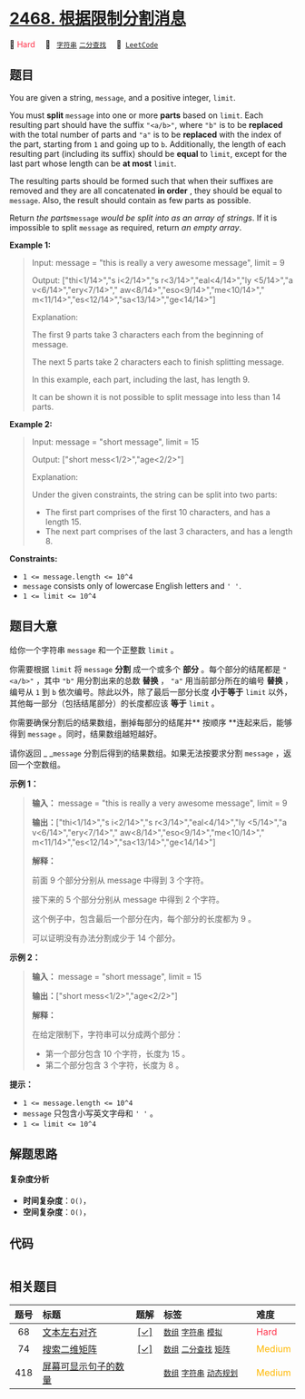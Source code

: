 # [2468. 根据限制分割消息](https://leetcode.com/problems/split-message-based-on-limit)

🔴 <font color=#ff334b>Hard</font>&emsp; 🔖&ensp; [`字符串`](/leetcode/outline/tag/string.md) [`二分查找`](/leetcode/outline/tag/binary-search.md)&emsp; 🔗&ensp;[`LeetCode`](https://leetcode.com/problems/split-message-based-on-limit)


## 题目

You are given a string, `message`, and a positive integer, `limit`.

You must **split** `message` into one or more **parts** based on `limit`. Each
resulting part should have the suffix `"<a/b>"`, where `"b"` is to be
**replaced** with the total number of parts and `"a"` is to be **replaced**
with the index of the part, starting from `1` and going up to `b`.
Additionally, the length of each resulting part (including its suffix) should
be **equal** to `limit`, except for the last part whose length can be **at
most** `limit`.

The resulting parts should be formed such that when their suffixes are removed
and they are all concatenated **in order** , they should be equal to
`message`. Also, the result should contain as few parts as possible.

Return _the parts_`message` _would be split into as an array of strings_. If
it is impossible to split `message` as required, return _an empty array_.



**Example 1:**

> Input: message = "this is really a very awesome message", limit = 9
> 
> Output: ["thi<1/14>","s i<2/14>","s r<3/14>","eal<4/14>","ly <5/14>","a v<6/14>","ery<7/14>"," aw<8/14>","eso<9/14>","me<10/14>"," m<11/14>","es<12/14>","sa<13/14>","ge<14/14>"]
> 
> Explanation:
> 
> The first 9 parts take 3 characters each from the beginning of message.
> 
> The next 5 parts take 2 characters each to finish splitting message. 
> 
> In this example, each part, including the last, has length 9. 
> 
> It can be shown it is not possible to split message into less than 14 parts.

**Example 2:**

> Input: message = "short message", limit = 15
> 
> Output: ["short mess<1/2>","age<2/2>"]
> 
> Explanation:
> 
> Under the given constraints, the string can be split into two parts: 
> - The first part comprises of the first 10 characters, and has a length 15.
> - The next part comprises of the last 3 characters, and has a length 8.

**Constraints:**

  * `1 <= message.length <= 10^4`
  * `message` consists only of lowercase English letters and `' '`.
  * `1 <= limit <= 10^4`


## 题目大意

给你一个字符串 `message` 和一个正整数 `limit` 。

你需要根据 `limit` 将 `message` **分割**  成一个或多个 **部分**  。每个部分的结尾都是 `"<a/b>"` ，其中
`"b"` 用分割出来的总数 **替换** ， `"a"` 用当前部分所在的编号 **替换**  ，编号从 `1` 到 `b`
依次编号。除此以外，除了最后一部分长度 **小于等于**  `limit` 以外，其他每一部分（包括结尾部分）的长度都应该 **等于**  `limit`
。

你需要确保分割后的结果数组，删掉每部分的结尾并**  按顺序 **连起来后，能够得到 `message` 。同时，结果数组越短越好。

请你返回 _ _`message`  分割后得到的结果数组。如果无法按要求分割 `message` ，返回一个空数组。



**示例 1：**

> 
> 
> 
> 
> 
> **输入：** message = "this is really a very awesome message", limit = 9
> 
> **输出：**["thi<1/14>","s i<2/14>","s r<3/14>","eal<4/14>","ly <5/14>","a v<6/14>","ery<7/14>"," aw<8/14>","eso<9/14>","me<10/14>"," m<11/14>","es<12/14>","sa<13/14>","ge<14/14>"]
> 
> **解释：**
> 
> 前面 9 个部分分别从 message 中得到 3 个字符。
> 
> 接下来的 5 个部分分别从 message 中得到 2 个字符。
> 
> 这个例子中，包含最后一个部分在内，每个部分的长度都为 9 。
> 
> 可以证明没有办法分割成少于 14 个部分。
> 
> 

**示例 2：**

> 
> 
> 
> 
> 
> **输入：** message = "short message", limit = 15
> 
> **输出：**["short mess<1/2>","age<2/2>"]
> 
> **解释：**
> 
> 在给定限制下，字符串可以分成两个部分：
> - 第一个部分包含 10 个字符，长度为 15 。
> - 第二个部分包含 3 个字符，长度为 8 。
> 
> 



**提示：**

  * `1 <= message.length <= 10^4`
  * `message` 只包含小写英文字母和 `' '` 。
  * `1 <= limit <= 10^4`


## 解题思路

#### 复杂度分析

- **时间复杂度**：`O()`，
- **空间复杂度**：`O()`，

## 代码

```javascript

```

## 相关题目

| 题号 | 标题 | 题解 | 标签 | 难度 |
| :------: | :------ | :------: | :------ | :------ |
| 68 | [文本左右对齐](https://leetcode.com/problems/text-justification) | [[✓]](https://2xiao.github.io/leetcode-js/leetcode/problem/0068) |  [`数组`](/leetcode/outline/tag/array.md) [`字符串`](/leetcode/outline/tag/string.md) [`模拟`](/leetcode/outline/tag/simulation.md) | <font color=#ff334b>Hard</font> |
| 74 | [搜索二维矩阵](https://leetcode.com/problems/search-a-2d-matrix) | [[✓]](https://2xiao.github.io/leetcode-js/leetcode/problem/0074) |  [`数组`](/leetcode/outline/tag/array.md) [`二分查找`](/leetcode/outline/tag/binary-search.md) [`矩阵`](/leetcode/outline/tag/matrix.md) | <font color=#ffb800>Medium</font> |
| 418 | [屏幕可显示句子的数量](https://leetcode.com/problems/sentence-screen-fitting) |  |  [`数组`](/leetcode/outline/tag/array.md) [`字符串`](/leetcode/outline/tag/string.md) [`动态规划`](/leetcode/outline/tag/dynamic-programming.md) | <font color=#ffb800>Medium</font> |

<style>
.blue {
    background-color: #096dd9;
    padding: 0.25rem 0.5rem;
    margin: 0;
    font-size: 0.85em;
    border-radius: 3px;
    color: white;
    font-weight: 500;
}
table th:first-of-type { width: 10%; }
table th:nth-of-type(2) { width: 35%; }
table th:nth-of-type(3) { width: 10%; }
table th:nth-of-type(4) { width: 35%; }
table th:nth-of-type(5) { width: 10%; }
</style>
